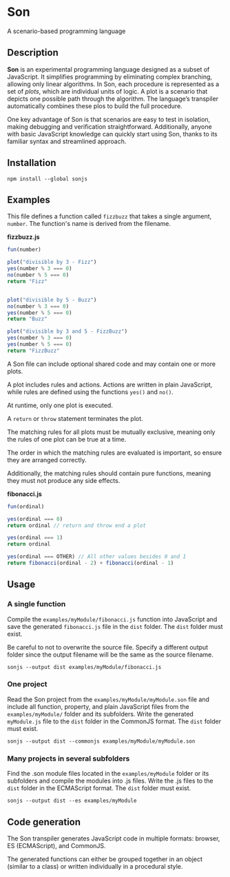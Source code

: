 # Son
A scenario-based programming language

## Description

**Son** is an experimental programming language designed as a subset of JavaScript. It simplifies programming by eliminating complex branching, allowing only linear algorithms. In Son, each procedure is represented as a set of *plots*, which are individual units of logic. A plot is a scenario that depicts one possible path through the algorithm. The language’s transpiler automatically combines these plos to build the full procedure.

One key advantage of Son is that scenarios are easy to test in isolation, making debugging and verification straightforward. Additionally, anyone with basic JavaScript knowledge can quickly start using Son, thanks to its familiar syntax and streamlined approach.

## Installation

```
npm install --global sonjs
```

## Examples

This file defines a function called `fizzbuzz` that takes a single argument, `number`. The function's name is derived from the filename.

**fizzbuzz.js**
```javascript
fun(number)

plot("divisible by 3 - Fizz")
yes(number % 3 === 0)
no(number % 5 === 0)
return "Fizz"


plot("divisible by 5 - Buzz")
no(number % 3 === 0)
yes(number % 5 === 0)
return "Buzz"

plot("divisible by 3 and 5 - FizzBuzz")
yes(number % 3 === 0)
yes(number % 5 === 0)
return "FizzBuzz"
```

A Son file can include optional shared code and may contain one or more plots. 

A plot includes rules and actions. Actions are written in plain JavaScript, while rules are defined using the functions `yes()` and `no()`.

At runtime, only one plot is executed.

A `return` or `throw` statement terminates the plot.

The matching rules for all plots must be mutually exclusive, meaning only the rules of one plot can be true at a time.

The order in which the matching rules are evaluated is important, so ensure they are arranged correctly. 

Additionally, the matching rules should contain pure functions, meaning they must not produce any side effects.

**fibonacci.js**
```javascript
fun(ordinal) 

yes(ordinal === 0)
return ordinal // return and throw end a plot

yes(ordinal === 1)
return ordinal

yes(ordinal === OTHER) // All other values besides 0 and 1
return fibonacci(ordinal - 2) + fibonacci(ordinal - 1)
```

## Usage


### A single function

Compile the `examples/myModule/fibonacci.js` function into JavaScript and save the generated `fibonacci.js` file in the `dist` folder. The `dist` folder must exist.

Be careful to not to overwrite the source file. Specify a different output folder since the output filename will be the same as the source filename.


```
sonjs --output dist examples/myModule/fibonacci.js
```

### One project

Read the Son project from the `examples/myModule/myModule.son` file and include all function, property, and plain JavaScript files from the `examples/myModule/` folder and its subfolders.
Write the generated `myModule.js` file to the `dist` folder in the CommonJS format. The `dist` folder must exist.

```
sonjs --output dist --commonjs examples/myModule/myModule.son
```


### Many projects in several subfolders

Find the .son module files located in the `examples/myModule` folder or its subfolders and compile the modules
into .js files. Write the .js files to the `dist` folder in the ECMAScript format. The `dist` folder must exist.

```
sonjs --output dist --es examples/myModule
```

## Code generation

The Son transpiler generates JavaScript code in multiple formats: browser, ES (ECMAScript), and CommonJS. 

The generated functions can either be grouped together in an object (similar to a class) or written individually in a procedural style.
